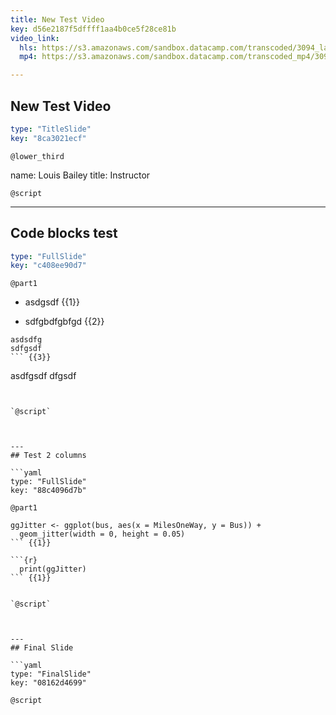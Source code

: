 ```yaml
---
title: New Test Video
key: d56e2187f5dffff1aa4b0ce5f28ce81b
video_link:
  hls: https://s3.amazonaws.com/sandbox.datacamp.com/transcoded/3094_lattice/v3/hls-ch1_2.master.m3u8
  mp4: https://s3.amazonaws.com/sandbox.datacamp.com/transcoded_mp4/3094_lattice/v3/ch1_2.mp4

---
```

## New Test Video

```yaml
type: "TitleSlide"
key: "8ca3021ecf"
```

`@lower_third`

name: Louis Bailey 
title: Instructor


`@script`



---
## Code blocks test

```yaml
type: "FullSlide"
key: "c408ee90d7"
```

`@part1`
* asdgsdf {{1}}

* sdfgbdfgbfgd {{2}}
```
asdsdfg
sdfgsdf
``` {{3}}

```
asdfgsdf
dfgsdf
```{{4}}


`@script`



---
## Test 2 columns

```yaml
type: "FullSlide"
key: "88c4096d7b"
```

`@part1`
```{r}
ggJitter <- ggplot(bus, aes(x = MilesOneWay, y = Bus)) +
  geom_jitter(width = 0, height = 0.05)
``` {{1}}

```{r}
  print(ggJitter)
``` {{1}}


`@script`



---
## Final Slide

```yaml
type: "FinalSlide"
key: "08162d4699"
```

`@script`


